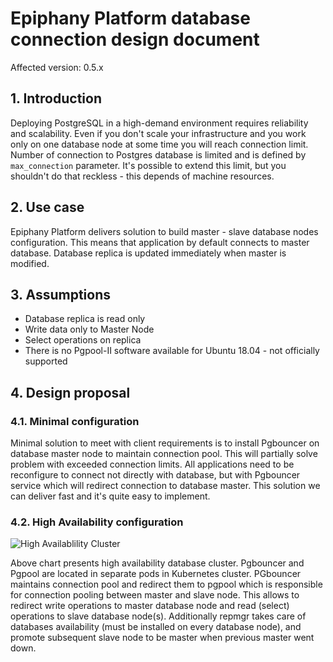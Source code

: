 # Epiphany Platform database connection design document

Affected version: 0.5.x

## 1. Introduction

Deploying PostgreSQL in a high-demand environment requires reliability and scalability. Even if you don't scale your infrastructure and you work only on one database node at some time you will reach connection limit. Number of connection to Postgres database is limited and is defined by `max_connection` parameter. It's possible to extend this limit, but you shouldn't do that reckless - this depends of machine resources.

## 2. Use case

Epiphany Platform delivers solution to build master - slave database nodes configuration. This means that application by default connects to master database. Database replica is updated immediately when master is modified.

## 3. Assumptions

- Database replica is read only
- Write data only to Master Node
- Select operations on replica
- There is no Pgpool-II software available for Ubuntu 18.04 - not officially supported

## 4. Design proposal

### 4.1. Minimal configuration

Minimal solution to meet with client requirements is to install Pgbouncer on database master node to maintain connection pool. This will partially solve problem with exceeded connection limits. All applications need to be reconfigure to connect not directly with database, but with Pgbouncer service which will redirect connection to database master.
This solution we can deliver fast and it's quite easy to implement.

### 4.2. High Availability configuration

![High Availablility Cluster](ha_cluster.PNG)

Above chart presents high availability database cluster. Pgbouncer and Pgpool are located in separate pods in Kubernetes cluster. PGbouncer maintains connection pool and redirect them to pgpool which is responsible for connection pooling between master and slave node. This allows to redirect write operations to master database node and read (select) operations to slave database node(s). Additionally repmgr takes care of databases availability (must be installed on every database node), and promote subsequent slave node to be master when previous master went down.
